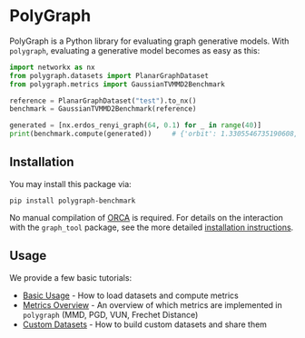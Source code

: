# PolyGraph

PolyGraph is a Python library for evaluating graph generative
models.
With `polygraph`, evaluating a generative model becomes as easy as this:

```python
import networkx as nx
from polygraph.datasets import PlanarGraphDataset
from polygraph.metrics import GaussianTVMMD2Benchmark

reference = PlanarGraphDataset("test").to_nx()
benchmark = GaussianTVMMD2Benchmark(reference)

generated = [nx.erdos_renyi_graph(64, 0.1) for _ in range(40)]
print(benchmark.compute(generated))     # {'orbit': 1.3305546735190608, 'clustering': 0.2799915534527712, 'degree': 0.07563928348299709, 'spectral': 0.07841922146118052}
```

## Installation

You may install this package via:
```
pip install polygraph-benchmark
```
No manual compilation of [ORCA](https://github.com/thocevar/orca) is required.
For details on the interaction with the `graph_tool` package, see the more detailed [installation instructions](installation.md).

## Usage

We provide a few basic tutorials:

- [Basic Usage](tutorials/basic_usage.md) - How to load datasets and compute metrics
- [Metrics Overview](tutorials/metrics_overview.md) - An overview of which metrics are implemented in `polygraph` (MMD, PGD, VUN, Frechet Distance)
- [Custom Datasets](tutorials/custom_datasets.md) - How to build custom datasets and share them
